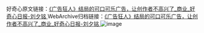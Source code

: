 好奇心原文链接：[《广告狂人》结局的可口可乐广告，让创作者不高兴了_商业_好奇心日报-刘夕铭 ](https://www.qdaily.com/articles/9784.html)
WebArchive归档链接：[《广告狂人》结局的可口可乐广告，让创作者不高兴了_商业_好奇心日报-刘夕铭 ](http://web.archive.org/web/20190623154939/https://www.qdaily.com/articles/9784.html)
![image](http://ww3.sinaimg.cn/large/007d5XDply1g3vgmbtrbyj30u046nb29)